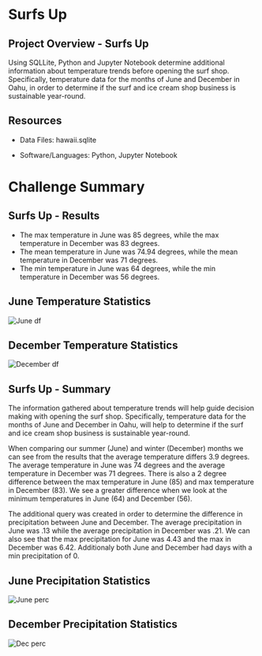 # Surfs Up

## Project Overview - Surfs Up
Using SQLLite, Python and Jupyter Notebook determine additional information about temperature trends before opening the surf shop. Specifically, temperature data for the months of June and December in Oahu, in order to determine if the surf and ice cream shop business is sustainable year-round.

## Resources
-  Data Files: hawaii.sqlite

-  Software/Languages:  Python, Jupyter Notebook

# Challenge Summary


## Surfs Up - Results

-  The max temperature in June was 85 degrees, while the max temperature in December was 83 degrees.
-  The mean temperature in June was 74.94 degrees, while the mean temperature in December was 71 degrees.
-  The min temperature in June was 64 degrees, while the min temperature in December was 56 degrees.

## June Temperature Statistics 
![June df](https://user-images.githubusercontent.com/691355/130883633-afb475cc-3c83-4437-8966-b4813576c7a9.png)

## December Temperature Statistics 
![December df](https://user-images.githubusercontent.com/691355/130883666-438a006d-cc24-4d81-be68-45f1c543cedc.png)


## Surfs Up - Summary
The information gathered about temperature trends will help guide decision making with opening the surf shop. Specifically, temperature data for the months of June and December in Oahu, will help to determine if the surf and ice cream shop business is sustainable year-round.


When comparing our summer (June) and winter (December) months we can see from the results that the average temperature differs 3.9 degrees.  The average temperature in June was 74 degrees and the average temperature in December was 71 degrees.  There is also a 2 degree difference between the max temperature in June (85) and max temperature in December (83).  We see a greater difference when we look at the minimum temperatures in June (64) and December (56).

The additional query was created in order to determine the difference in precipitation between June and December.  The average precipitation in June was .13 while the average precipitation in December was .21.  We can also see that the max precipitation for June was 4.43 and the max in December was 6.42.  Additionaly both June and December had days with a min precipitation of 0.



## June Precipitation Statistics
![June perc](https://user-images.githubusercontent.com/691355/130888220-e1ae1f7a-5502-4569-a91b-0acbdc302d7d.png)



## December Precipitation Statistics 
![Dec perc](https://user-images.githubusercontent.com/691355/130888177-28931cec-b07f-4fd8-9bbb-e1e67f78b574.png)


